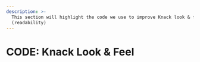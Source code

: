 ```yaml
---
description: >-
  This section will highlight the code we use to improve Knack look & feel
  (readability)
---
```


# CODE: Knack Look & Feel

